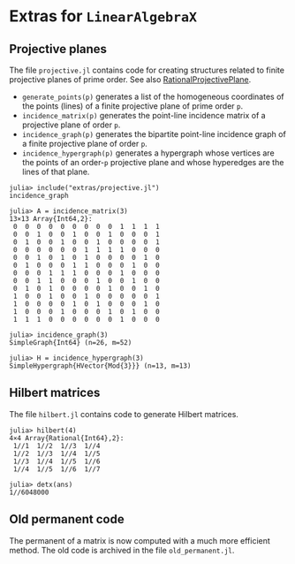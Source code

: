 # Extras for `LinearAlgebraX`

## Projective planes

The file `projective.jl` contains code for creating structures related 
to finite projective planes of prime order. See also [RationalProjectivePlane](https://github.com/scheinerman/RationalProjectivePlane.jl).

* `generate_points(p)` generates a list of the homogeneous coordinates of the 
points (lines) of a finite projective plane of prime order `p`.
* `incidence_matrix(p)` generates the point-line incidence matrix of a 
projective plane of order `p`.
* `incidence_graph(p)` generates the bipartite point-line incidence graph 
of a finite projective plane of order `p`.
* `incidence_hypergraph(p)` generates a hypergraph whose vertices are the 
points of an order-`p` projective plane and whose hyperedges are the lines 
of that plane. 
```
julia> include("extras/projective.jl")
incidence_graph

julia> A = incidence_matrix(3)
13×13 Array{Int64,2}:
 0  0  0  0  0  0  0  0  0  1  1  1  1
 0  0  1  0  0  1  0  0  1  0  0  0  1
 0  1  0  0  1  0  0  1  0  0  0  0  1
 0  0  0  0  0  0  1  1  1  1  0  0  0
 0  0  1  0  1  0  1  0  0  0  0  1  0
 0  1  0  0  0  1  1  0  0  0  1  0  0
 0  0  0  1  1  1  0  0  0  1  0  0  0
 0  0  1  1  0  0  0  1  0  0  1  0  0
 0  1  0  1  0  0  0  0  1  0  0  1  0
 1  0  0  1  0  0  1  0  0  0  0  0  1
 1  0  0  0  0  1  0  1  0  0  0  1  0
 1  0  0  0  1  0  0  0  1  0  1  0  0
 1  1  1  0  0  0  0  0  0  1  0  0  0
 
julia> incidence_graph(3)
SimpleGraph{Int64} (n=26, m=52)

julia> H = incidence_hypergraph(3)
SimpleHypergraph{HVector{Mod{3}}} (n=13, m=13)
 ```

## Hilbert matrices

The file `hilbert.jl` contains code to generate Hilbert matrices.
```
julia> hilbert(4)
4×4 Array{Rational{Int64},2}:
 1//1  1//2  1//3  1//4
 1//2  1//3  1//4  1//5
 1//3  1//4  1//5  1//6
 1//4  1//5  1//6  1//7

julia> detx(ans)
1//6048000
 ```

## Old permanent code

The permanent of a matrix is now computed with a much more efficient method. The old code
is archived in the file `old_permanent.jl`.
